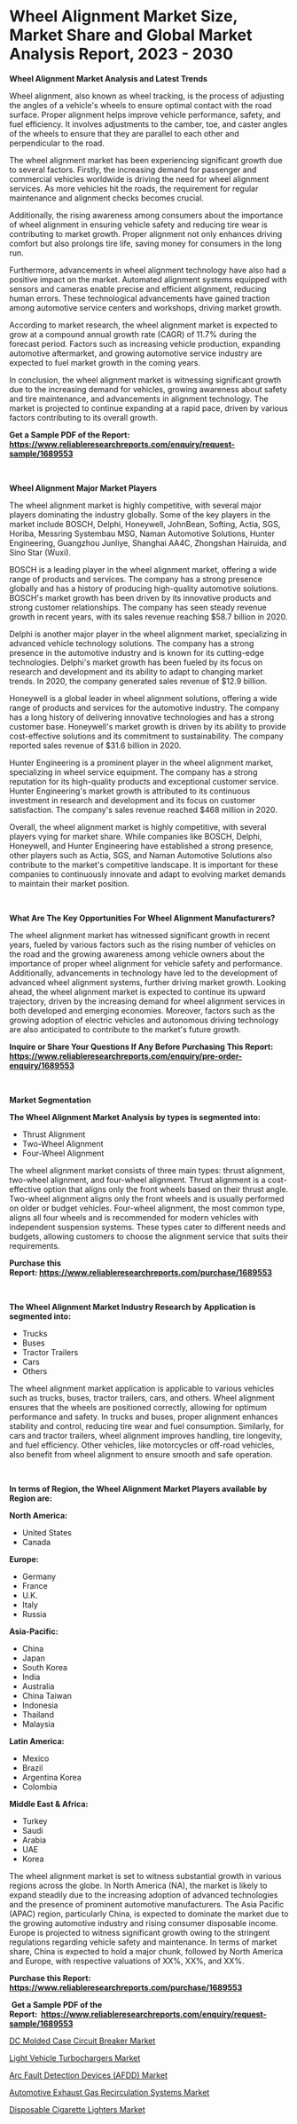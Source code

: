 <p><h1>Wheel Alignment Market Size, Market Share and Global Market Analysis Report, 2023 - 2030</h1></p><p><strong>Wheel Alignment Market Analysis and Latest Trends</strong></p>
<p><p>Wheel alignment, also known as wheel tracking, is the process of adjusting the angles of a vehicle's wheels to ensure optimal contact with the road surface. Proper alignment helps improve vehicle performance, safety, and fuel efficiency. It involves adjustments to the camber, toe, and caster angles of the wheels to ensure that they are parallel to each other and perpendicular to the road.</p><p>The wheel alignment market has been experiencing significant growth due to several factors. Firstly, the increasing demand for passenger and commercial vehicles worldwide is driving the need for wheel alignment services. As more vehicles hit the roads, the requirement for regular maintenance and alignment checks becomes crucial.</p><p>Additionally, the rising awareness among consumers about the importance of wheel alignment in ensuring vehicle safety and reducing tire wear is contributing to market growth. Proper alignment not only enhances driving comfort but also prolongs tire life, saving money for consumers in the long run.</p><p>Furthermore, advancements in wheel alignment technology have also had a positive impact on the market. Automated alignment systems equipped with sensors and cameras enable precise and efficient alignment, reducing human errors. These technological advancements have gained traction among automotive service centers and workshops, driving market growth.</p><p>According to market research, the wheel alignment market is expected to grow at a compound annual growth rate (CAGR) of 11.7% during the forecast period. Factors such as increasing vehicle production, expanding automotive aftermarket, and growing automotive service industry are expected to fuel market growth in the coming years.</p><p>In conclusion, the wheel alignment market is witnessing significant growth due to the increasing demand for vehicles, growing awareness about safety and tire maintenance, and advancements in alignment technology. The market is projected to continue expanding at a rapid pace, driven by various factors contributing to its overall growth.</p></p>
<p><strong>Get a Sample PDF of the Report:&nbsp; <a href="https://www.reliableresearchreports.com/enquiry/request-sample/1689553">https://www.reliableresearchreports.com/enquiry/request-sample/1689553</a></strong></p>
<p>&nbsp;</p>
<p><strong>Wheel Alignment Major Market Players</strong></p>
<p><p>The wheel alignment market is highly competitive, with several major players dominating the industry globally. Some of the key players in the market include BOSCH, Delphi, Honeywell, JohnBean, Softing, Actia, SGS, Horiba, Messring Systembau MSG, Naman Automotive Solutions, Hunter Engineering, Guangzhou Junliye, Shanghai AA4C, Zhongshan Hairuida, and Sino Star (Wuxi).</p><p>BOSCH is a leading player in the wheel alignment market, offering a wide range of products and services. The company has a strong presence globally and has a history of producing high-quality automotive solutions. BOSCH's market growth has been driven by its innovative products and strong customer relationships. The company has seen steady revenue growth in recent years, with its sales revenue reaching $58.7 billion in 2020.</p><p>Delphi is another major player in the wheel alignment market, specializing in advanced vehicle technology solutions. The company has a strong presence in the automotive industry and is known for its cutting-edge technologies. Delphi's market growth has been fueled by its focus on research and development and its ability to adapt to changing market trends. In 2020, the company generated sales revenue of $12.9 billion.</p><p>Honeywell is a global leader in wheel alignment solutions, offering a wide range of products and services for the automotive industry. The company has a long history of delivering innovative technologies and has a strong customer base. Honeywell's market growth is driven by its ability to provide cost-effective solutions and its commitment to sustainability. The company reported sales revenue of $31.6 billion in 2020.</p><p>Hunter Engineering is a prominent player in the wheel alignment market, specializing in wheel service equipment. The company has a strong reputation for its high-quality products and exceptional customer service. Hunter Engineering's market growth is attributed to its continuous investment in research and development and its focus on customer satisfaction. The company's sales revenue reached $468 million in 2020.</p><p>Overall, the wheel alignment market is highly competitive, with several players vying for market share. While companies like BOSCH, Delphi, Honeywell, and Hunter Engineering have established a strong presence, other players such as Actia, SGS, and Naman Automotive Solutions also contribute to the market's competitive landscape. It is important for these companies to continuously innovate and adapt to evolving market demands to maintain their market position.</p></p>
<p>&nbsp;</p>
<p><strong>What Are The Key Opportunities For Wheel Alignment Manufacturers?</strong></p>
<p><p>The wheel alignment market has witnessed significant growth in recent years, fueled by various factors such as the rising number of vehicles on the road and the growing awareness among vehicle owners about the importance of proper wheel alignment for vehicle safety and performance. Additionally, advancements in technology have led to the development of advanced wheel alignment systems, further driving market growth. Looking ahead, the wheel alignment market is expected to continue its upward trajectory, driven by the increasing demand for wheel alignment services in both developed and emerging economies. Moreover, factors such as the growing adoption of electric vehicles and autonomous driving technology are also anticipated to contribute to the market's future growth.</p></p>
<p><strong>Inquire or Share Your Questions If Any Before Purchasing This Report: <a href="https://www.reliableresearchreports.com/enquiry/pre-order-enquiry/1689553">https://www.reliableresearchreports.com/enquiry/pre-order-enquiry/1689553</a></strong></p>
<p>&nbsp;</p>
<p><strong>Market Segmentation</strong></p>
<p><strong>The Wheel Alignment Market Analysis by types is segmented into:</strong></p>
<p><ul><li>Thrust Alignment</li><li>Two-Wheel Alignment</li><li>Four-Wheel Alignment</li></ul></p>
<p><p>The wheel alignment market consists of three main types: thrust alignment, two-wheel alignment, and four-wheel alignment. Thrust alignment is a cost-effective option that aligns only the front wheels based on their thrust angle. Two-wheel alignment aligns only the front wheels and is usually performed on older or budget vehicles. Four-wheel alignment, the most common type, aligns all four wheels and is recommended for modern vehicles with independent suspension systems. These types cater to different needs and budgets, allowing customers to choose the alignment service that suits their requirements.</p></p>
<p><strong>Purchase this Report:&nbsp;<a href="https://www.reliableresearchreports.com/purchase/1689553">https://www.reliableresearchreports.com/purchase/1689553</a></strong></p>
<p>&nbsp;</p>
<p><strong>The Wheel Alignment Market Industry Research by Application is segmented into:</strong></p>
<p><ul><li>Trucks</li><li>Buses</li><li>Tractor Trailers</li><li>Cars</li><li>Others</li></ul></p>
<p><p>The wheel alignment market application is applicable to various vehicles such as trucks, buses, tractor trailers, cars, and others. Wheel alignment ensures that the wheels are positioned correctly, allowing for optimum performance and safety. In trucks and buses, proper alignment enhances stability and control, reducing tire wear and fuel consumption. Similarly, for cars and tractor trailers, wheel alignment improves handling, tire longevity, and fuel efficiency. Other vehicles, like motorcycles or off-road vehicles, also benefit from wheel alignment to ensure smooth and safe operation.</p></p>
<p>&nbsp;</p>
<p><strong>In terms of Region, the Wheel Alignment Market Players available by Region are:</strong></p>
<p>
    <p> <strong> North America: </strong>
        <ul>
            <li>United States</li>
            <li>Canada</li>
        </ul>
        </p> 
    <p> <strong> Europe: </strong>
        <ul>
            <li>Germany</li>
            <li>France</li>
            <li>U.K.</li>
            <li>Italy</li>
            <li>Russia</li>
        </ul>
        </p> 
    <p> <strong> Asia-Pacific: </strong>
        <ul>
            <li>China</li>
            <li>Japan</li>
            <li>South Korea</li>
            <li>India</li>
            <li>Australia</li>
            <li>China Taiwan</li>
            <li>Indonesia</li>
            <li>Thailand</li>
            <li>Malaysia</li>
        </ul>
        </p> 
    <p> <strong> Latin America: </strong>
        <ul>
            <li>Mexico</li>
            <li>Brazil</li>
            <li>Argentina Korea</li>
            <li>Colombia</li>
        </ul>
        </p> 
    <p> <strong> Middle East & Africa: </strong>
        <ul>
            <li>Turkey</li>
            <li>Saudi</li>
            <li>Arabia</li>
            <li>UAE</li>
            <li>Korea</li>
        </ul>
    </p>
    </p>
<p><p>The wheel alignment market is set to witness substantial growth in various regions across the globe. In North America (NA), the market is likely to expand steadily due to the increasing adoption of advanced technologies and the presence of prominent automotive manufacturers. The Asia Pacific (APAC) region, particularly China, is expected to dominate the market due to the growing automotive industry and rising consumer disposable income. Europe is projected to witness significant growth owing to the stringent regulations regarding vehicle safety and maintenance. In terms of market share, China is expected to hold a major chunk, followed by North America and Europe, with respective valuations of XX%, XX%, and XX%.</p></p>
<p><strong>Purchase this Report: <a href="https://www.reliableresearchreports.com/purchase/1689553">https://www.reliableresearchreports.com/purchase/1689553</a></strong></p>
<p>&nbsp;<strong>Get a Sample PDF of the Report:&nbsp;&nbsp;<a href="https://www.reliableresearchreports.com/enquiry/request-sample/1689553">https://www.reliableresearchreports.com/enquiry/request-sample/1689553</a></strong></p>
<p><strong></strong></p>
<p><p><a href="https://www.linkedin.com/pulse/decoding-dc-molded-case-circuit-breaker-market-deep-dive-1lkre/">DC Molded Case Circuit Breaker Market</a></p><p><a href="https://github.com/gshchiplitsov/Market-Research-Report-List-1/blob/main/light-vehicle-turbochargers-market.md">Light Vehicle Turbochargers Market</a></p><p><a href="https://www.linkedin.com/pulse/arc-fault-detection-devices-afdd-market-size-2023-2030-global-ltu3e/">Arc Fault Detection Devices (AFDD) Market</a></p><p><a href="https://github.com/rahu1503/Market-Research-Report-List-1/blob/main/automotive-exhaust-gas-recirculation-systems-market.md">Automotive Exhaust Gas Recirculation Systems Market</a></p><p><a href="https://medium.com/@yvettelesch/disposable-cigarette-lighters-market-trends-forecast-and-competitive-analysis-to-2030-ddfc3b151e23">Disposable Cigarette Lighters Market</a></p></p>
